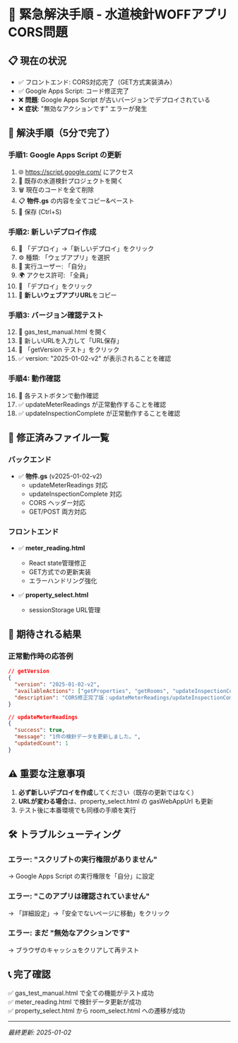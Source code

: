 # 🚨 緊急解決手順 - 水道検針WOFFアプリ CORS問題

## 📋 **現在の状況**
- ✅ フロントエンド: CORS対応完了（GET方式実装済み）
- ✅ Google Apps Script: コード修正完了
- ❌ **問題**: Google Apps Script が古いバージョンでデプロイされている
- ❌ **症状**: "無効なアクションです" エラーが発生

## 🔧 **解決手順（5分で完了）**

### 手順1: Google Apps Script の更新
1. 🌐 https://script.google.com/ にアクセス
2. 📁 既存の水道検針プロジェクトを開く
3. 🗑️ 現在のコードを全て削除
4. 📋 **物件.gs** の内容を全てコピー&ペースト
5. 💾 保存 (Ctrl+S)

### 手順2: 新しいデプロイ作成
6. 🚀 「デプロイ」→「新しいデプロイ」をクリック
7. ⚙️ 種類: 「ウェブアプリ」を選択
8. 👤 実行ユーザー: 「自分」
9. 🌍 アクセス許可: 「全員」
10. 🔄 「デプロイ」をクリック
11. 📎 **新しいウェブアプリURL**をコピー

### 手順3: バージョン確認テスト
12. 🧪 gas_test_manual.html を開く
13. 🔗 新しいURLを入力して「URL保存」
14. 🎯 「getVersion テスト」をクリック
15. ✅ version: "2025-01-02-v2" が表示されることを確認

### 手順4: 動作確認
16. 🧪 各テストボタンで動作確認
17. ✅ updateMeterReadings が正常動作することを確認
18. ✅ updateInspectionComplete が正常動作することを確認

## 📁 **修正済みファイル一覧**

### バックエンド
- ✅ **物件.gs** (v2025-01-02-v2)
  - updateMeterReadings 対応
  - updateInspectionComplete 対応
  - CORS ヘッダー対応
  - GET/POST 両方対応

### フロントエンド
- ✅ **meter_reading.html**
  - React state管理修正
  - GET方式での更新実装
  - エラーハンドリング強化

- ✅ **property_select.html**
  - sessionStorage URL管理

## 🎯 **期待される結果**

### 正常動作時の応答例
```json
// getVersion
{
  "version": "2025-01-02-v2",
  "availableActions": ["getProperties", "getRooms", "updateInspectionComplete", "getMeterReadings", "updateMeterReadings", "getVersion"],
  "description": "CORS修正完了版：updateMeterReadings/updateInspectionComplete対応"
}

// updateMeterReadings
{
  "success": true,
  "message": "1件の検針データを更新しました。",
  "updatedCount": 1
}
```

## ⚠️ **重要な注意事項**
1. **必ず新しいデプロイを作成**してください（既存の更新ではなく）
2. **URLが変わる場合**は、property_select.html の gasWebAppUrl も更新
3. テスト後に本番環境でも同様の手順を実行

## 🛠️ **トラブルシューティング**

### エラー: "スクリプトの実行権限がありません"
→ Google Apps Script の実行権限を「自分」に設定

### エラー: "このアプリは確認されていません"
→ 「詳細設定」→「安全でないページに移動」をクリック

### エラー: まだ "無効なアクションです"
→ ブラウザのキャッシュをクリアして再テスト

## 📞 **完了確認**
✅ gas_test_manual.html で全ての機能がテスト成功  
✅ meter_reading.html で検針データ更新が成功  
✅ property_select.html から room_select.html への遷移が成功  

---
*最終更新: 2025-01-02*
